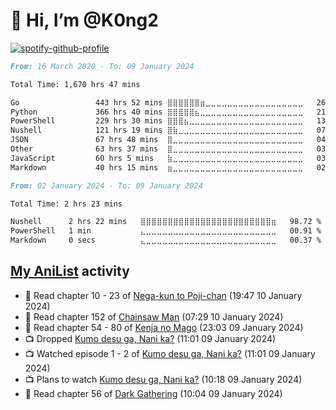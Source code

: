 # 👋 Hi, I’m @K0ng2

[![spotify-github-profile](https://spotify-github-profile.vercel.app/api/view?uid=kongpop&cover_image=true&theme=default&show_offline=false&background_color=121212&interchange=false&bar_color=53b14f&bar_color_cover=true)](https://open.spotify.com/user/kongpop)

<!--START_SECTION:all-->

```markdown
From: 16 March 2020 - To: 09 January 2024

Total Time: 1,670 hrs 47 mins

Go                 443 hrs 52 mins ⣿⣿⣿⣿⣿⣿⣶⣀⣀⣀⣀⣀⣀⣀⣀⣀⣀⣀⣀⣀⣀⣀⣀⣀⣀   26.57 %
Python             366 hrs 40 mins ⣿⣿⣿⣿⣿⣦⣀⣀⣀⣀⣀⣀⣀⣀⣀⣀⣀⣀⣀⣀⣀⣀⣀⣀⣀   21.95 %
PowerShell         229 hrs 30 mins ⣿⣿⣿⣦⣀⣀⣀⣀⣀⣀⣀⣀⣀⣀⣀⣀⣀⣀⣀⣀⣀⣀⣀⣀⣀   13.74 %
Nushell            121 hrs 19 mins ⣿⣷⣀⣀⣀⣀⣀⣀⣀⣀⣀⣀⣀⣀⣀⣀⣀⣀⣀⣀⣀⣀⣀⣀⣀   07.26 %
JSON               67 hrs 48 mins  ⣿⣀⣀⣀⣀⣀⣀⣀⣀⣀⣀⣀⣀⣀⣀⣀⣀⣀⣀⣀⣀⣀⣀⣀⣀   04.06 %
Other              63 hrs 37 mins  ⣿⣀⣀⣀⣀⣀⣀⣀⣀⣀⣀⣀⣀⣀⣀⣀⣀⣀⣀⣀⣀⣀⣀⣀⣀   03.81 %
JavaScript         60 hrs 5 mins   ⣷⣀⣀⣀⣀⣀⣀⣀⣀⣀⣀⣀⣀⣀⣀⣀⣀⣀⣀⣀⣀⣀⣀⣀⣀   03.60 %
Markdown           40 hrs 15 mins  ⣶⣀⣀⣀⣀⣀⣀⣀⣀⣀⣀⣀⣀⣀⣀⣀⣀⣀⣀⣀⣀⣀⣀⣀⣀   02.41 %
```

<!--END_SECTION:all-->

<!--START_SECTION:week-->

```markdown
From: 02 January 2024 - To: 09 January 2024

Total Time: 2 hrs 23 mins

Nushell      2 hrs 22 mins   ⣿⣿⣿⣿⣿⣿⣿⣿⣿⣿⣿⣿⣿⣿⣿⣿⣿⣿⣿⣿⣿⣿⣿⣿⣶   98.72 %
PowerShell   1 min           ⣄⣀⣀⣀⣀⣀⣀⣀⣀⣀⣀⣀⣀⣀⣀⣀⣀⣀⣀⣀⣀⣀⣀⣀⣀   00.91 %
Markdown     0 secs          ⣄⣀⣀⣀⣀⣀⣀⣀⣀⣀⣀⣀⣀⣀⣀⣀⣀⣀⣀⣀⣀⣀⣀⣀⣀   00.37 %
```

<!--END_SECTION:week-->

## [My AniList](https://anilist.co/user/KONG/) activity

<!-- ANILIST_ACTIVITY:start -->

-   📖 Read chapter 10 - 23 of [Nega-kun to Poji-chan](https://anilist.co/manga/112304) (19:47 10 January 2024)
-   📖 Read chapter 152 of [Chainsaw Man](https://anilist.co/manga/105778) (07:29 10 January 2024)
-   📖 Read chapter 54 - 80 of [Kenja no Mago](https://anilist.co/manga/87293) (23:03 09 January 2024)
-   📺 Dropped [Kumo desu ga, Nani ka?](https://anilist.co/anime/103632) (11:01 09 January 2024)
-   📺 Watched episode 1 - 2 of [Kumo desu ga, Nani ka?](https://anilist.co/anime/103632) (11:01 09 January 2024)
-   📺 Plans to watch [Kumo desu ga, Nani ka?](https://anilist.co/anime/103632) (10:18 09 January 2024)
-   📖 Read chapter 56 of [Dark Gathering](https://anilist.co/manga/109608) (10:04 09 January 2024)

<!-- ANILIST_ACTIVITY:end -->
